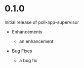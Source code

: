 # 0.1.0

Initial release of poll-app-supervisor

* Enhancements
  * an enhancement

* Bug Fixes
  * a bug fix
